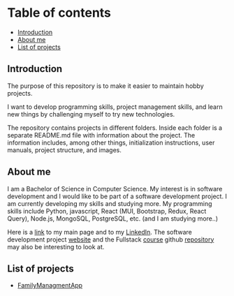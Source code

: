 # Table of contents
- [Introduction](#introduction)
- [About me](#me)
- [List of projects](#projects)

## <a id="introduction"></a>Introduction
The purpose of this repository is to make it easier to maintain hobby projects.

I want to develop programming skills, project management skills, and learn new things by challenging myself to try new technologies.

The repository contains projects in different folders. Inside each folder is a separate README.md file with information about the project. The information includes, among other things, initialization instructions, user manuals, project structure, and images.

## <a id="me"></a>About me
I am a Bachelor of Science in Computer Science. My interest is in software development and I would like to be part of a software development project. I am currently developing my skills and studying more. My programming skills include Python, javascript, React (MUI, Bootstrap, Redux, React Query), Node.js, MongoSQL, PostgreSQL, etc. (and I am studying more..)

Here is a [link](https://github.com/hartonenolli) to my main page and to my [LinkedIn](https://www.linkedin.com/in/olli-hartonen-ab915925a/). The software development project [website](https://ilmastokompassi.helsinki.fi/) and the Fullstack [course](https://fullstackopen.com/) github [repository](https://github.com/hartonenolli/fullstack) may also be interesting to look at.

## <a id="projects"></a>List of projects
- [FamilyManagmentApp](https://github.com/hartonenolli/hobbyproject/tree/main/familyManagmentApp)
